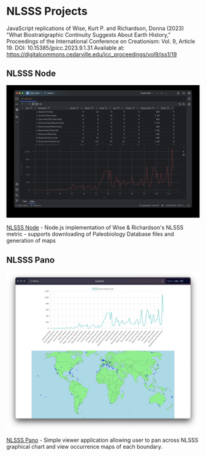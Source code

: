 # NLSSS Projects

JavaScript replications of Wise, Kurt P. and Richardson, Donna (2023) "What Biostratigraphic Continuity Suggests About Earth
History," Proceedings of the International Conference on Creationism: Vol. 9, Article 19.
DOI: 10.15385/jpicc.2023.9.1.31
Available at: https://digitalcommons.cedarville.edu/icc_proceedings/vol9/iss1/19

## NLSSS Node

<img src="nlsss-node/nlsss-screenshot.jpg" width="600">


[NLSSS Node](nlsss-node/) - Node.js implementation of Wise & Richardson's NLSSS metric - supports downloading of Paleobiology Database files and generation of maps

## NLSSS Pano

<img src="nlsss-pano/img.png" width="600">

[NLSSS Pano](nlsss-pano/) - Simple viewer application allowing user to pan across NLSSS graphical chart and view occurrence maps of each boundary.
